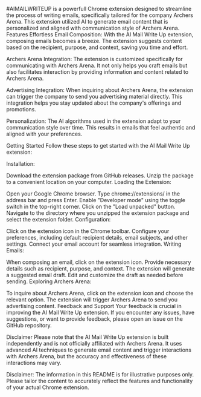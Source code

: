 #AIMAILWRITEUP is a powerfull Chrome extension designed to streamline the process of writing emails, specifically tailored for the company Archers Arena. This extension utilized AI to generate email content that is personalized and aligned with communication style of Archers Arena.
Features
Effortless Email Composition: With the AI Mail Write Up extension, composing emails becomes a breeze. The extension suggests content based on the recipient, purpose, and context, saving you time and effort.

Archers Arena Integration: The extension is customized specifically for communicating with Archers Arena. It not only helps you craft emails but also facilitates interaction by providing information and content related to Archers Arena.

Advertising Integration: When inquiring about Archers Arena, the extension can trigger the company to send you advertising material directly. This integration helps you stay updated about the company's offerings and promotions.

Personalization: The AI algorithms used in the extension adapt to your communication style over time. This results in emails that feel authentic and aligned with your preferences.

Getting Started
Follow these steps to get started with the AI Mail Write Up extension:

Installation:

Download the extension package from GitHub releases.
Unzip the package to a convenient location on your computer.
Loading the Extension:

Open your Google Chrome browser.
Type chrome://extensions/ in the address bar and press Enter.
Enable "Developer mode" using the toggle switch in the top-right corner.
Click on the "Load unpacked" button.
Navigate to the directory where you unzipped the extension package and select the extension folder.
Configuration:

Click on the extension icon in the Chrome toolbar.
Configure your preferences, including default recipient details, email subjects, and other settings.
Connect your email account for seamless integration.
Writing Emails:

When composing an email, click on the extension icon.
Provide necessary details such as recipient, purpose, and context.
The extension will generate a suggested email draft.
Edit and customize the draft as needed before sending.
Exploring Archers Arena:

To inquire about Archers Arena, click on the extension icon and choose the relevant option.
The extension will trigger Archers Arena to send you advertising content.
Feedback and Support
Your feedback is crucial in improving the AI Mail Write Up extension. If you encounter any issues, have suggestions, or want to provide feedback, please open an issue on the GitHub repository.

Disclaimer
Please note that the AI Mail Write Up extension is built independently and is not officially affiliated with Archers Arena. It uses advanced AI techniques to generate email content and trigger interactions with Archers Arena, but the accuracy and effectiveness of these interactions may vary.


Disclaimer: The information in this README is for illustrative purposes only. Please tailor the content to accurately reflect the features and functionality of your actual Chrome extension.





